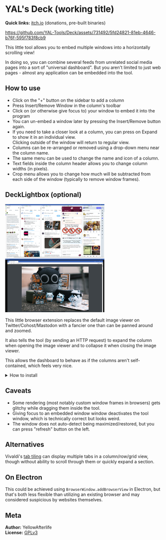 # YAL's Deck (working title)

**Quick links:** [itch.io](https://yellowafterlife.itch.io/deck) (donations, pre-built binaries)

https://github.com/YAL-Tools/Deck/assets/731492/5fd24821-81eb-4646-b76f-595f783f8cb9

This little tool allows you to embed multiple windows into a horizontally scrolling view!

In doing so, you can combine several feeds from unrelated social media pages into a sort of "universal dashboard".
But you aren't limited to just web pages - almost any application can be embedded into the tool.

## How to use

- Click on the "+" button on the sidebar to add a column
- Press Insert/Remove Window in the column's toolbar
- Click on (or otherwise give focus to) your window to embed it into the program
- You can un-embed a window later by pressing the Insert/Remove button again.
- If you need to take a closer look at a column, you can press on Expand to show it in an individual view.  
	Clicking outside of the window will return to regular view.
- Columns can be re-arranged or removed using a drop-down menu near the column name.
- The same menu can be used to change the name and icon of a column.
- Text fields inside the column header allows you to change column widths (in pixels).
- Crop menu allows you to change how much will be subtracted from each side of the window (typically to remove window frames).

## DeckLightbox (optional)

<a href="media/lightbox-1.png"><img src="media/lightbox-1.png" width="320"></a>
<a href="media/lightbox-2.png"><img src="media/lightbox-2.png" width="320"></a>

This little browser extension replaces the default image viewer on Twitter/Cohost/Mastodon with a fancier one than can be panned around and zoomed.

It also tells the tool (by sending an HTTP request) to expand the column
when opening the image viewer and to collapse it when closing the image viewer.

This allows the dashboard to behave as if the columns aren't self-contained, which feels very nice.

<details><summary>How to install</summary>

**Note:** If you are using Mastodon, you'll have to edit `manifest.json` to include your domain(s) -
the default is just the `mastodon.gamedev.place`.

Enable "developer mode" at `chrome://extensions/` and "load unpacked" the DeckLightbox directory from the repo.

Firefox considers the extension to be corrupt but this might be a fixable oversight.

</details>

## Caveats

- Some rendering (most notably custom window frames in browsers) gets glitchy while dragging them inside the tool.
- Giving focus to an embedded window window deactivates the tool window, which is technically correct but looks weird.
- The window does not auto-detect being maximized/restored, but you can press "refresh" button on the left.

## Alternatives

Vivaldi's [tab tiling](https://help.vivaldi.com/desktop/tabs/tab-tiling/) can display multiple tabs in a column/row/grid view, though without ability to scroll through them or quickly expand a section.

## On Electron

This could be achieved using `BrowserWindow.addBrowserView` in Electron,
but that's both less flexible than utilizing an existing browser
and may considered suspicious by websites themselves.

## Meta

**Author:** YellowAfterlife  
**License:** [GPLv3](https://www.gnu.org/licenses/gpl-3.0.en.html)
